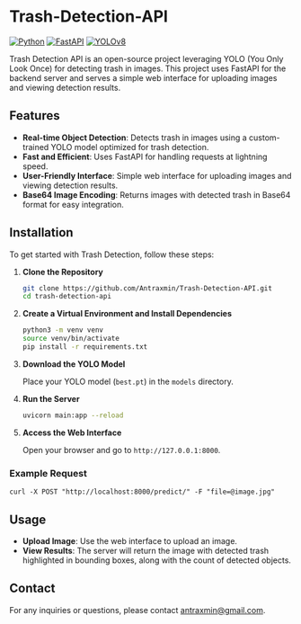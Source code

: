 # Trash-Detection-API

[![Python](https://img.shields.io/badge/Python-3.11-blue.svg)](https://www.python.org/downloads/release/python-3110/)
[![FastAPI](https://img.shields.io/badge/FastAPI-0.111.0-green.svg)](https://fastapi.tiangolo.com/)
[![YOLOv8](https://img.shields.io/badge/YOLO-v8.2-blue.svg)](https://github.com/ultralytics/yolov8)

Trash Detection API is an open-source project leveraging YOLO (You Only Look Once) for detecting trash in images. This project uses FastAPI for the backend server and serves a simple web interface for uploading images and viewing detection results.

## Features

- **Real-time Object Detection**: Detects trash in images using a custom-trained YOLO model optimized for trash detection.
- **Fast and Efficient**: Uses FastAPI for handling requests at lightning speed.
- **User-Friendly Interface**: Simple web interface for uploading images and viewing detection results.
- **Base64 Image Encoding**: Returns images with detected trash in Base64 format for easy integration.

## Installation

To get started with Trash Detection, follow these steps:

1. **Clone the Repository**

   ```bash
   git clone https://github.com/Antraxmin/Trash-Detection-API.git
   cd trash-detection-api
   ```

2. **Create a Virtual Environment and Install Dependencies**

   ```bash
   python3 -m venv venv
   source venv/bin/activate
   pip install -r requirements.txt
   ```

3. **Download the YOLO Model**

   Place your YOLO model (`best.pt`) in the `models` directory.

4. **Run the Server**

   ```bash
   uvicorn main:app --reload
   ```

5. **Access the Web Interface**

   Open your browser and go to `http://127.0.0.1:8000`.

### Example Request

```
curl -X POST "http://localhost:8000/predict/" -F "file=@image.jpg"
```

## Usage

- **Upload Image**: Use the web interface to upload an image.
- **View Results**: The server will return the image with detected trash highlighted in bounding boxes, along with the count of detected objects.

## Contact

For any inquiries or questions, please contact [antraxmin@gmail.com](mailto:antraxmin@gmail.com).
